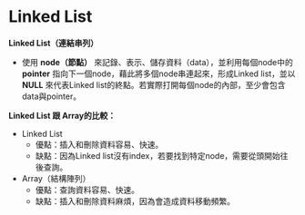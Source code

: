 # Linked List
**Linked List（連結串列）**  
* 使用 **node（節點）** 來記錄、表示、儲存資料（data），並利用每個node中的 **pointer** 指向下一個node，藉此將多個node串連起來，形成Linked list，並以 **NULL** 來代表Linked list的終點。若實際打開每個node的內部，至少會包含data與pointer。  

**Linked List 跟 Array的比較：**  
* Linked List  
    * 優點：插入和刪除資料容易、快速。  
    * 缺點：因為Linked list沒有index，若要找到特定node，需要從頭開始往後查詢。  
* Array（結構陣列）  
    * 優點：查詢資料容易、快速。  
    * 缺點：插入和刪除資料麻煩，因為會造成資料移動頻繁。
